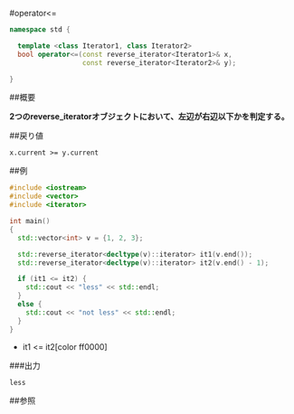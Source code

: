 #operator<=
```cpp
namespace std {

  template <class Iterator1, class Iterator2>
  bool operator<=(const reverse_iterator<Iterator1>& x,
                  const reverse_iterator<Iterator2>& y);

}
```

##概要

<b>2つのreverse_iteratorオブジェクトにおいて、左辺が右辺以下かを判定する。</b>



##戻り値

`x.current >= y.current`

##例

```cpp
#include <iostream>
#include <vector>
#include <iterator>

int main()
{
  std::vector<int> v = {1, 2, 3};

  std::reverse_iterator<decltype(v)::iterator> it1(v.end());
  std::reverse_iterator<decltype(v)::iterator> it2(v.end() - 1);

  if (it1 <= it2) {
    std::cout << "less" << std::endl;
  }
  else {
    std::cout << "not less" << std::endl;
  }
}
```
* it1 <= it2[color ff0000]

###出力

```cpp
less
```

##参照


